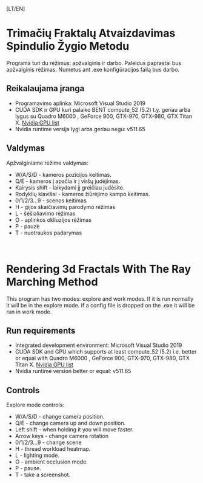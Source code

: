 [LT/EN]
# Trimačių Fraktalų Atvaizdavimas Spindulio Žygio Metodu

Programa turi du rėžimus: apžvalginis ir darbo. Paleidus paprastai bus apžvalginis rėžimas. Numetus ant .exe konfigūracijos failą bus darbo.

## Reikalaujama įranga
- Programavimo aplinka:	Microsoft Visual Studio 2019
- CUDA SDK ir GPU kuri palaiko BENT compute_52 (5.2) t.y. geriau arba lygus su Quadro M6000 , GeForce 900, GTX-970, GTX-980, GTX Titan X. [Nvidia GPU list](https://developer.nvidia.com/cuda-gpus)
- Nvidia runtime versija lygi arba geriau negu: v511.65

## Valdymas
Apžvalginiame rėžime valdymas:
- W/A/S/D - kameros pozicijos keitimas.
- Q/E - kameros į apačia ir į viršų judėjimas.
- Kairysis shift - laikydami jį greičiau judėsite.
- Rodyklių klavišai - kameros žiūrėjimo kampo keitimas.
- 0/1/2/3...9 - scenos keitimas
- H - gijos skaičiavimų parodymo rėžimas
- L - šėšialiavimo rėžimas
- O - aplinkos okliuzijos rėžimas
- P - pauzė
- T - nuotraukos padarymas

&nbsp;

# Rendering 3d Fractals With The Ray Marching Method

This program has two modes: explore and work modes. If it is run normally it will be in the explore mode. If a config file is dropped on the .exe it will be run in work mode.

## Run requirements
- Integrated development environment: Microsoft Visual Studio 2019
- CUDA SDK and GPU which supports at least compute_52 (5.2) i.e. better or equal with Quadro M6000 , GeForce 900, GTX-970, GTX-980, GTX Titan X. [Nvidia GPU list](https://developer.nvidia.com/cuda-gpus)
- Nvidia runtime version better or equal: v511.65

## Controls
Explore mode controls:
- W/A/S/D - change camera position.
- Q/E - change camera up and down position. 
- Left shift - when holding it you will move faster.
- Arrow keys - change camera rotation
- 0/1/2/3...9 - change scene
- H - thread workload heatmap.
- L - lighting mode.
- O - ambient occlusion mode.
- P - pause.
- T - take a screenshot.
